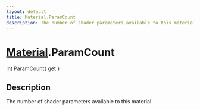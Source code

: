 ```yaml
---
layout: default
title: Material.ParamCount
description: The number of shader parameters available to this material.
---
```

# [Material]({{site.url}}/Pages/Reference/Material.html).ParamCount

<div class='signature' markdown='1'>
int ParamCount{ get }
</div>

## Description
The number of shader parameters available to this
material.

